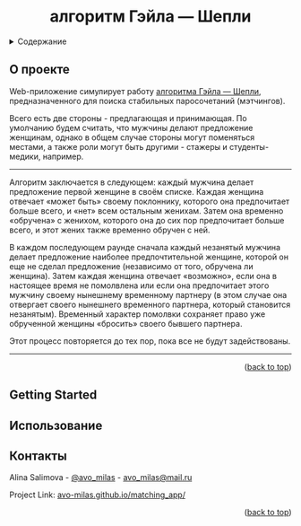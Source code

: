 <a id="readme-top"></a>
  <h1 align="center">алгоритм Гэйла — Шепли</h1>

<!-- TABLE OF CONTENTS -->
<details>
  <summary>Содержание</summary>
  <ol>
    <li>
      <a href="#about-the-project">О проекте</a>
    </li>
    <li>
      <a href="#getting-started">Getting Started</a>
    </li>
    <li><a href="#usage">Использование</a></li>
    <li><a href="#contact">Контакты</a></li>
  </ol>
</details>

<!-- ABOUT THE PROJECT -->
## О проекте

Web-приложение симулирует работу [алгоритма Гэйла — Шепли](https://ru.wikipedia.org/wiki/%D0%90%D0%BB%D0%B3%D0%BE%D1%80%D0%B8%D1%82%D0%BC_%D0%93%D1%8D%D0%B9%D0%BB%D0%B0_%E2%80%94_%D0%A8%D0%B5%D0%BF%D0%BB%D0%B8), предназначенного для поиска стабильных паросочетаний (мэтчингов).

Всего есть две стороны - предлагающая и принимающая. По умолчанию будем считать, что мужчины делают предложение женщинам, однако в общем случае стороны могут поменяться местами, а также роли могут быть другими - стажеры и студенты-медики, например.

-------------
Алгоритм заключается в следующем: каждый мужчина делает предложение первой женщине в своём списке. Каждая женщина отвечает «может быть» своему поклоннику, которого она предпочитает больше всего, и «нет» всем остальным женихам. Затем она временно «обручена» с женихом, которого она до сих пор предпочитает больше всего, и этот жених также временно обручен с ней.

В каждом последующем раунде сначала каждый незанятый мужчина делает предложение наиболее предпочтительной женщине, которой он еще не сделал предложение (независимо от того, обручена ли женщина). Затем каждая женщина отвечает «возможно», если она в настоящее время не помолвлена или если она предпочитает этого мужчину своему нынешнему временному партнеру (в этом случае она отвергает своего нынешнего временного партнера, который становится незанятым). Временный характер помолвки сохраняет право уже обрученной женщины «бросить» своего бывшего партнера.

Этот процесс повторяется до тех пор, пока все не будут задействованы.

--------------------

<p align="right">(<a href="#readme-top">back to top</a>)</p>


<!-- GETTING STARTED -->
## Getting Started


<!-- USAGE EXAMPLES -->
## Использование

<!-- CONTACT -->
## Контакты

Alina Salimova - [@avo_milas](https://t.me/avo_milas) - avo_milas@mail.ru

Project Link: [avo-milas.github.io/matching_app/](avo-milas.github.io/matching_app/)

<p align="right">(<a href="#readme-top">back to top</a>)</p>
